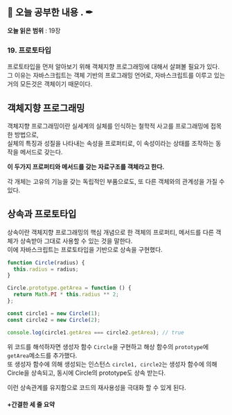 ## 📕 오늘 공부한 내용 . ✒

**오늘 읽은 범위** : 19장

### 19. 프로토타입

프로토타입을 먼저 알아보기 위해 객체지향 프로그래밍에 대해서 살펴볼 필요가 있다.<br>
그 이유는 자바스크립트는 객체 기반의 프로그래밍 언어로, 자바스크립트를 이루고 있는 거의 모든것은 객체이기 때문이다.

## 객체지향 프로그래밍

객체지향 프로그래밍이란 실세계의 실체를 인식하는 철학적 사고를 프로그래밍에 접목한 방법으로,<br>
실체의 특징과 성질을 나타내는 속성을 프로퍼티로, 이 속성이라는 상태를 조작하는 동작을 메서드로 갖는다.

**이 두가지 프로퍼티와 메서드를 갖는 자료구조를 객체라고 한다.**

각 개체는 고유의 기능을 갖는 독립적인 부품으로도, 또 다른 객체와의 관계성을 가질 수 있다.

## 상속과 프로토타입

상속이란 객체지향 프로그래밍의 핵심 개념으로 한 객체의 프로퍼티, 메서드를 다른 객체가 상속받아 그대로 사용할 수 있는 것을 말한다.<br>
이에 자바스크립트는 프로토타입을 기반으로 상속을 구현했다.

```javascript
function Circle(radius) {
  this.radius = radius;
}

Circle.prototype.getArea = function () {
  return Math.PI * this.radius ** 2;
};

const circle1 = new Circle(1);
const circle2 = new Circle(2);

console.log(circle1.getArea === circle2.getArea); // true
```

위 코드를 해석하자면 생성자 함수 `Circle`을 구현하고 해상 함수의 `prototype`에 `getArea`메소드를 추가했다.<br>
또 생성자 함수에 의해 생성되는 인스턴스 `circle1, circle2`는 생성자 함수에 의해 Circle을 상속되고, 동시에 Circle의 prototype도 상속 받는다.

이런 상속관계를 유지함으로 코드의 재사용성을 극대화 할 수 있게 된다.

#### +간결한 세 줄 요약
